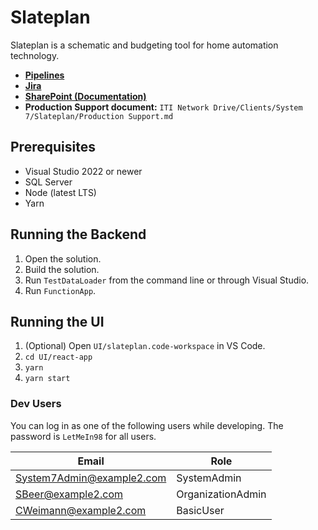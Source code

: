 # Slateplan

Slateplan is a schematic and budgeting tool for home automation technology.

- **[Pipelines](https://dev.azure.com/iticentral/Slateplan/_build)**
- **[Jira](https://itidev.atlassian.net/jira/software/c/projects/SLP/boards/33)**
- **[SharePoint (Documentation)](https://iticentral.sharepoint.com/sites/Client-System7/Shared%20Documents/Forms/AllItems.aspx)**
- **Production Support document:** `ITI Network Drive/Clients/System 7/Slateplan/Production Support.md`

## Prerequisites

- Visual Studio 2022 or newer
- SQL Server
- Node (latest LTS)
- Yarn

## Running the Backend

1. Open the solution.
2. Build the solution.
3. Run `TestDataLoader` from the command line or through Visual Studio.
4. Run `FunctionApp`.

## Running the UI

1. (Optional) Open `UI/slateplan.code-workspace` in VS Code.
2. `cd UI/react-app`
3. `yarn`
4. `yarn start`

### Dev Users

You can log in as one of the following users while developing. The password is
`LetMeIn98` for all users.

| Email                     | Role              |
| ------------------------- | ----------------- |
| System7Admin@example2.com | SystemAdmin       |
| SBeer@example2.com        | OrganizationAdmin |
| CWeimann@example2.com     | BasicUser         |
